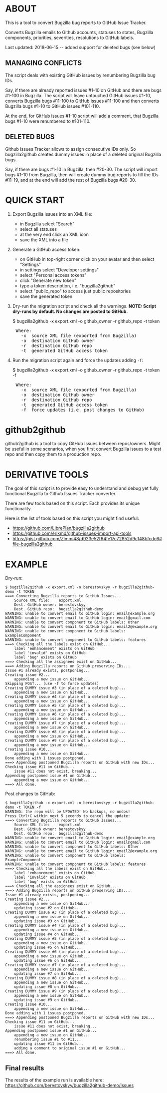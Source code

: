 ABOUT
=====
This is a tool to convert Bugzilla bug reports to GitHub Issue Tracker.

Converts Bugzilla emails to Github accounts, statuses to states,
Bugzilla components, priorities, severities, resolutions to GitHub labels.

Last updated: 2018-06-15 -- added support for deleted bugs (see below)


MANAGING CONFLICTS
------------------
The script deals with existing GitHub issues by renumbering Bugzilla
bug IDs.

Say, if there are already reported issues #1-10 on GitHub and there
are bugs #1-100 in Bugzilla. The script will leave untouched GitHub
issues #1-10, converts Bugzilla bugs #11-100 to GitHub issues #11-100
and then converts Bugzilla bugs #1-10 to GitHub issues #101-110.

At the end, for GitHub issues #1-10 script will add a comment, that
Bugzilla bugs #1-10 were renumbered to #101-110.


DELETED BUGS
------------
Github Issues Tracker allows to assign consecutive IDs only.
So bugzilla2github creates dummy issues in place of a deleted original
Bugzilla bugs.

Say, if there are bugs #1-10 in Bugzilla, then #20-30. The script will
import bugs #1-10 from Bugzilla, then will create dummy bug reports
to fill the IDs #11-19, and at the end will add the rest of Bugzilla
bugs #20-30.



QUICK START
===========
 1. Export Bugzilla issues into an XML file:
    - in Bugzilla select "Search"
    - select all statuses
    - at the very end click an XML icon
    - save the XML into a file

 2. Generate a GitHub access token:
    - on GitHub in top-right corner click on your avatar and then select "Settings"
    - in settings select "Developer settings"
    - select "Personal access tokens"
    - click "Generate new token"
    - type a token description, i.e. "bugzilla2github"
    - select "public_repo" to access just public repositories
    - save the generated token

 3. Dry-run the migration script and check all the warnings.
    **NOTE: Script dry-runs by default. No changes are posted to GitHub.**

    $ bugzilla2github -x export.xml -o github_owner -r github_repo -t token

<pre>
    Where:
      -x  source XML file (exported from Bugzilla)
      -o  destination GitHub owner
      -r  destination GitHub repo
      -t  generated GitHub access token
</pre>

 4. Run the migration script again and force the updates adding `-f`:

    $ bugzilla2github -x export.xml -o github_owner -r github_repo -t token -f

<pre>
    Where:
      -x  source XML file (exported from Bugzilla)
      -o  destination GitHub owner
      -r  destination GitHub repo
      -t  generated GitHub access token
      -f  force updates (i.e. post changes to GitHub)
</pre>


github2github
=============
github2github is a tool to copy GitHub Issues between repos/owners. Might be useful in some scenarios, when you first convert Bugzilla issues to a test repo and then copy them to a production repo.


DERIVATIVE TOOLS
================
The goal of this script is to provide easy to understand and debug
yet fully functional Bugzilla to Github Issues Tracker converter.

There are few tools based on this script. Each provides its
unique functionality.

Here is the list of tools based on this script you might find useful:

 * https://github.com/LibrePlan/bugzilla2github
 * https://github.com/erikmd/github-issues-import-api-tools
 * https://gist.github.com/Zimmi48/d923e52f64fe17c72852d9c148bfcdc6#file-bugzilla2github


EXAMPLE
=======
Dry-run:

    $ bugzilla2github -x export.xml -o berestovskyy -r bugzilla2github-demo -t TOKEN
    ===> Converting Bugzilla reports to GitHub Issues...
        Source XML file:    export.xml
        Dest. GitHub owner: berestovskyy
        Dest. GitHub repo:  bugzilla2github-demo
    WARNING: unable to convert email to GitHub login: email@example.org
    WARNING: unable to convert email to GitHub login: email@gmail.com
    WARNING: unable to convert component to GitHub labels: Other
    WARNING: unable to convert email to GitHub login: email2@example.org
    WARNING: unable to convert component to GitHub labels: ExampleComponent
    WARNING: unable to convert component to GitHub labels: features
    ===> Checking all the labels exist on GitHub...
        label 'enhancement' exists on GitHub
        label 'invalid' exists on GitHub
        label 'bug' exists on GitHub
    ===> Checking all the assignees exist on GitHub...
    ===> Adding Bugzilla reports on GitHub preserving IDs...
    Issue #1 already exists, postponing...
    Creating issue #2...
        appending a new issue on GitHub...
    Skipping POST... (use -f to force updates)
    Creating DUMMY issue #3 (in place of a deleted bug)...
        appending a new issue on GitHub...
    Creating DUMMY issue #4 (in place of a deleted bug)...
        appending a new issue on GitHub...
    Creating DUMMY issue #5 (in place of a deleted bug)...
        appending a new issue on GitHub...
    Creating DUMMY issue #6 (in place of a deleted bug)...
        appending a new issue on GitHub...
    Creating DUMMY issue #7 (in place of a deleted bug)...
        appending a new issue on GitHub...
    Creating DUMMY issue #8 (in place of a deleted bug)...
        appending a new issue on GitHub...
    Creating DUMMY issue #9 (in place of a deleted bug)...
        appending a new issue on GitHub...
    Creating issue #10...
        appending a new issue on GitHub...
    Done adding with 1 issues postponed.
    ===> Appending postponed Bugzilla reports on GitHub with new IDs...
    Checking issue #11 on GitHub...
        issue #11 does not exist, breaking...
    Appending postponed issue #1 on GitHub...
        appending a new issue on GitHub...
    ===> All done.


Post changes to GitHub:

    $ bugzilla2github -x export.xml -o berestovskyy -r bugzilla2github-demo -t TOKEN -f
    WARNING: the repo will be UPDATED! No backups, no undos!
    Press Ctrl+C within next 5 seconds to cancel the update:
    ===> Converting Bugzilla reports to GitHub Issues...
        Source XML file:    export.xml
        Dest. GitHub owner: berestovskyy
        Dest. GitHub repo:  bugzilla2github-demo
    WARNING: unable to convert email to GitHub login: email@example.org
    WARNING: unable to convert email to GitHub login: email@gmail.com
    WARNING: unable to convert component to GitHub labels: Other
    WARNING: unable to convert email to GitHub login: email2@example.org
    WARNING: unable to convert component to GitHub labels: ExampleComponent
    WARNING: unable to convert component to GitHub labels: features
    ===> Checking all the labels exist on GitHub...
        label 'enhancement' exists on GitHub
        label 'invalid' exists on GitHub
        label 'bug' exists on GitHub
    ===> Checking all the assignees exist on GitHub...
    ===> Adding Bugzilla reports on GitHub preserving IDs...
    Issue #1 already exists, postponing...
    Creating issue #2...
        appending a new issue on GitHub...
        updating issue #2 on GitHub...
    Creating DUMMY issue #3 (in place of a deleted bug)...
        appending a new issue on GitHub...
        updating issue #3 on GitHub...
    Creating DUMMY issue #4 (in place of a deleted bug)...
        appending a new issue on GitHub...
        updating issue #4 on GitHub...
    Creating DUMMY issue #5 (in place of a deleted bug)...
        appending a new issue on GitHub...
        updating issue #5 on GitHub...
    Creating DUMMY issue #6 (in place of a deleted bug)...
        appending a new issue on GitHub...
        updating issue #6 on GitHub...
    Creating DUMMY issue #7 (in place of a deleted bug)...
        appending a new issue on GitHub...
        updating issue #7 on GitHub...
    Creating DUMMY issue #8 (in place of a deleted bug)...
        appending a new issue on GitHub...
        updating issue #8 on GitHub...
    Creating DUMMY issue #9 (in place of a deleted bug)...
        appending a new issue on GitHub...
        updating issue #9 on GitHub...
    Creating issue #10...
        appending a new issue on GitHub...
    Done adding with 1 issues postponed.
    ===> Appending postponed Bugzilla reports on GitHub with new IDs...
    Checking issue #11 on GitHub...
        issue #11 does not exist, breaking...
    Appending postponed issue #1 on GitHub...
        appending a new issue on GitHub...
        renumbering issue #1 to #11...
        updating issue #11 on GitHub...
        adding a comment to original issue #1 on GitHub...
    ===> All done.


Final results
-------------
The results of the example run is available here:
https://github.com/berestovskyy/bugzilla2github-demo/issues
